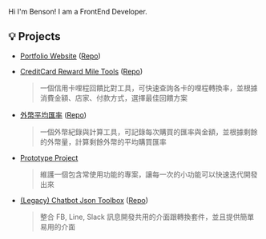 Hi I'm Benson! I am a FrontEnd Developer.

## :bulb: Projects

- [Portfolio Website](https://chi0307.github.io) ([Repo](https://github.com/chi0307/chi0307.github.io/tree/master))

- [CreditCard Reward Mile Tools](https://chi0307.github.io/projects/bestMileageCards) ([Repo](https://github.com/chi0307/chi0307.github.io/tree/master/src/views/projects/BestMileageCards))

  > 一個信用卡哩程回饋比對工具，可快速查詢各卡的哩程轉換率，並根據消費金額、店家、付款方式，選擇最佳回饋方案

- [外幣平均匯率](https://chi0307.github.io/projects/averageExchangeRate) ([Repo](https://github.com/chi0307/chi0307.github.io/tree/master/src/views/projects/AverageExchangeRate))

  > 一個外幣紀錄與計算工具，可記錄每次購買的匯率與金額，並根據剩餘的外幣量，計算剩餘外幣的平均購買匯率

- [Prototype Project](https://github.com/chi0307/prototype-node)

  > 維護一個包含常使用功能的專案，讓每一次的小功能可以快速迭代開發出來

- [(Legacy) Chatbot Json Toolbox](https://chi0307.github.io/website-legacy-by-2024-10/side/chatbot-json-toolbox/) ([Repo](https://github.com/chi0307/website-legacy-by-2024-10/blob/master/pages/side/chatbot-json-toolbox.vue))

  > 整合 FB, Line, Slack 訊息開發共用的介面跟轉換套件，並且提供簡單易用的介面
